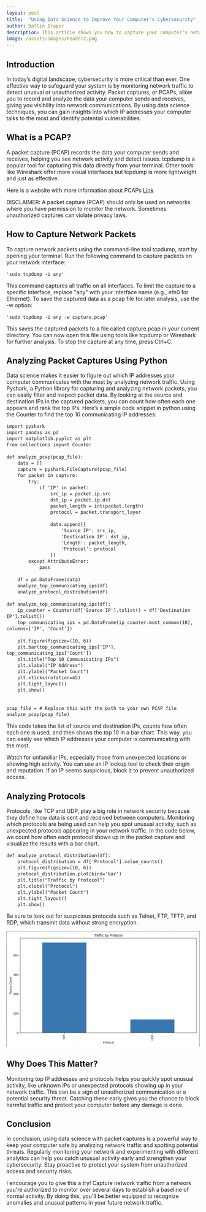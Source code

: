 ```yaml
---
layout: post
title:  "Using Data Science to Improve Your Computer's Cybersecurity"
author: Dallin Draper
description: This article shows you how to capture your computer’s network traffic and spot any potential security issues. With tcpdump, you can quickly grab and save network data for analysis. Using simple data science techniques, you'll learn how to identify the most active IP addresses and protocols talking to your device.
image: /assets/images/header2.png
---
```


## Introduction

In today’s digital landscape, cybersecurity is more critical than ever. One effective way to safeguard your system is by monitoring network traffic to detect unusual or unauthorized activity. Packet captures, or PCAPs, allow you to record and analyze the data your computer sends and receives, giving you visibility into network communications. By using data science techniques, you can gain insights into which IP addresses your computer talks to the most and identify potential vulnerabilities.


## What is a PCAP?

A packet capture (PCAP) records the data your computer sends and receives, helping you see network activity and detect issues. tcpdump is a popular tool for capturing this data directly from your terminal. Other tools like Wireshark offer more visual interfaces but tcpdump is more lightweight and just as effective.

Here is a website with more information about PCAPs [Link](https://www.cloudflare.com/learning/network-layer/what-is-a-packet/)

DISCLAIMER: A packet capture (PCAP) should only be used on networks where you have permission to monitor the network. Sometimes unauthorized captures can violate privacy laws.


## How to Capture Network Packets

To capture network packets using the command-line tool tcpdump, start by opening your terminal. Run the following command to capture packets on your network interface:

    'sudo tcpdump -i any'

This command captures all traffic on all interfaces. To limit the capture to a specific interface, replace "any" with your interface name (e.g., eth0 for Ethernet). To save the captured data as a pcap file for later analysis, use the -w option:

    'sudo tcpdump -i any -w capture.pcap'

This saves the captured packets to a file called capture.pcap in your current directory. You can now open this file using tools like tcpdump or Wireshark for further analysis. To stop the capture at any time, press Ctrl+C.



## Analyzing Packet Captures Using Python

Data science makes it easier to figure out which IP addresses your computer communicates with the most by analyzing network traffic. Using Pyshark, a Python library for capturing and analyzing network packets, you can easily filter and inspect packet data. By looking at the source and destination IPs in the captured packets, you can count how often each one appears and rank the top IPs. Here’s a simple code snippet in python using the Counter to find the top 10 communicating IP addresses:



    import pyshark
    import pandas as pd
    import matplotlib.pyplot as plt
    from collections import Counter

    def analyze_pcap(pcap_file):
        data = []
        capture = pyshark.FileCapture(pcap_file)
        for packet in capture:
            try:
                if 'IP' in packet:
                    src_ip = packet.ip.src
                    dst_ip = packet.ip.dst
                    packet_length = int(packet.length)
                    protocol = packet.transport_layer 

                    data.append({
                        'Source IP': src_ip,
                        'Destination IP': dst_ip,
                        'Length': packet_length,
                        'Protocol': protocol
                    })
            except AttributeError:   
                pass

        df = pd.DataFrame(data)
        analyze_top_communicating_ips(df)
        analyze_protocol_distribution(df)

    def analyze_top_communicating_ips(df):
        ip_counter = Counter(df['Source IP'].tolist() + df['Destination IP'].tolist())
        top_communicating_ips = pd.DataFrame(ip_counter.most_common(10), columns=['IP', 'Count'])

        plt.figure(figsize=(10, 6))
        plt.bar(top_communicating_ips['IP'], top_communicating_ips['Count'])
        plt.title("Top 10 Communicating IPs")
        plt.xlabel("IP Address")
        plt.ylabel("Packet Count")
        plt.xticks(rotation=45)
        plt.tight_layout()
        plt.show()


    pcap_file = # Replace this with the path to your own PCAP file
    analyze_pcap(pcap_file)


This code takes the list of source and destination IPs, counts how often each one is used, and then shows the top 10 in a bar chart. This way, you can easily see which IP addresses your computer is communicating with the most.

Watch for unfamiliar IPs, especially those from unexpected locations or showing high activity. You can use an IP lookup tool to check their origin and reputation. If an IP seems suspicious, block it to prevent unauthorized access.



## Analyzing Protocols


Protocols, like TCP and UDP, play a big role in network security because they define how data is sent and received between computers. Monitoring which protocols are being used can help you spot unusual activity, such as unexpected protocols appearing in your network traffic. In the code below, we count how often each protocol shows up in the packet capture and visualize the results with a bar chart.


    def analyze_protocol_distribution(df):
        protocol_distribution = df['Protocol'].value_counts()
        plt.figure(figsize=(10, 6))
        protocol_distribution.plot(kind='bar')
        plt.title("Traffic by Protocol")
        plt.xlabel("Protocol")
        plt.ylabel("Packet Count")
        plt.tight_layout()
        plt.show()


Be sure to look out for suspicious protocols such as Telnet, FTP, TFTP, and RDP, which transmit data without strong encryption.

![Figure](/assets/images/image.png)


## Why Does This Matter?

Monitoring top IP addresses and protocols helps you quickly spot unusual activity, like unknown IPs or unexpected protocols showing up in your network traffic. This can be a sign of unauthorized communication or a potential security threat. Catching these early gives you the chance to block harmful traffic and protect your computer before any damage is done.



## Conclusion

In conclusion, using data science with packet captures is a powerful way to keep your computer safe by analyzing network traffic and spotting potential threats. Regularly monitoring your network and experimenting with different analytics can help you catch unusual activity early and strengthen your cybersecurity. Stay proactive to protect your system from unauthorized access and security risks.

I encourage you to give this a try! Capture network traffic from a network you're authorized to monitor over several days to establish a baseline of normal activity. By doing this, you'll be better equipped to recognize anomalies and unusual patterns in your future network traffic.











